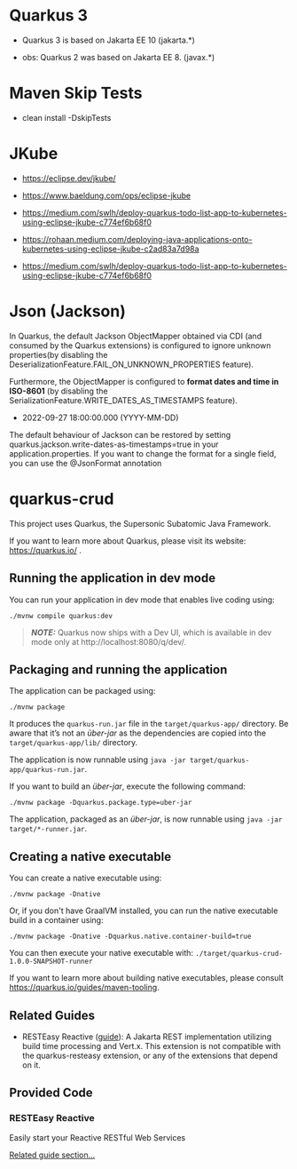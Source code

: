 # Quarkus 3

  - Quarkus 3 is based on Jakarta EE 10 (jakarta.*)

  - obs: Quarkus 2 was based on Jakarta EE 8. (javax.*)

# Maven Skip Tests

 - clean install -DskipTests


# JKube
 
  - https://eclipse.dev/jkube/ 
  - https://www.baeldung.com/ops/eclipse-jkube
  - https://medium.com/swlh/deploy-quarkus-todo-list-app-to-kubernetes-using-eclipse-jkube-c774ef6b68f0

  - https://rohaan.medium.com/deploying-java-applications-onto-kubernetes-using-eclipse-jkube-c2ad83a7d98a
  - https://medium.com/swlh/deploy-quarkus-todo-list-app-to-kubernetes-using-eclipse-jkube-c774ef6b68f0 



# Json (Jackson)


In Quarkus, the default Jackson ObjectMapper obtained via CDI (and consumed by the Quarkus extensions) 
is configured to ignore unknown properties(by disabling the DeserializationFeature.FAIL_ON_UNKNOWN_PROPERTIES feature).

Furthermore, the ObjectMapper is configured to **format dates and time in ISO-8601** (by disabling the 
SerializationFeature.WRITE_DATES_AS_TIMESTAMPS feature).
  - 2022-09-27 18:00:00.000 (YYYY-MM-DD)

The default behaviour of Jackson can be restored by setting quarkus.jackson.write-dates-as-timestamps=true in your
application.properties. If you want to change the format for a single field, you can use the @JsonFormat annotation



# quarkus-crud

This project uses Quarkus, the Supersonic Subatomic Java Framework.

If you want to learn more about Quarkus, please visit its website: https://quarkus.io/ .

## Running the application in dev mode

You can run your application in dev mode that enables live coding using:
```shell script
./mvnw compile quarkus:dev
```

> **_NOTE:_**  Quarkus now ships with a Dev UI, which is available in dev mode only at http://localhost:8080/q/dev/.

## Packaging and running the application

The application can be packaged using:
```shell script
./mvnw package
```
It produces the `quarkus-run.jar` file in the `target/quarkus-app/` directory.
Be aware that it’s not an _über-jar_ as the dependencies are copied into the `target/quarkus-app/lib/` directory.

The application is now runnable using `java -jar target/quarkus-app/quarkus-run.jar`.

If you want to build an _über-jar_, execute the following command:
```shell script
./mvnw package -Dquarkus.package.type=uber-jar
```

The application, packaged as an _über-jar_, is now runnable using `java -jar target/*-runner.jar`.

## Creating a native executable

You can create a native executable using: 
```shell script
./mvnw package -Dnative
```

Or, if you don't have GraalVM installed, you can run the native executable build in a container using: 
```shell script
./mvnw package -Dnative -Dquarkus.native.container-build=true
```

You can then execute your native executable with: `./target/quarkus-crud-1.0.0-SNAPSHOT-runner`

If you want to learn more about building native executables, please consult https://quarkus.io/guides/maven-tooling.

## Related Guides

- RESTEasy Reactive ([guide](https://quarkus.io/guides/resteasy-reactive)): A Jakarta REST implementation utilizing build time processing and Vert.x. This extension is not compatible with the quarkus-resteasy extension, or any of the extensions that depend on it.

## Provided Code

### RESTEasy Reactive

Easily start your Reactive RESTful Web Services

[Related guide section...](https://quarkus.io/guides/getting-started-reactive#reactive-jax-rs-resources)
